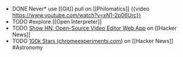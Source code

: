 - DONE Never* use [[Git]] pull on [[Philomatics]]
  {{video https://www.youtube.com/watch?v=xN1-2p06Urc}}
- TODO #explore [[Open Interpreter]]
- TODO [Show HN: Open-Source Video Editor Web App](https://news.ycombinator.com/item?id=40331968) on [[Hacker News]]
- TODO [100k Stars (chromeexperiments.com)](https://news.ycombinator.com/item?id=40316345) on [[Hacker News]] #Astronomy